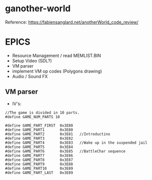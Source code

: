 # ganother-world

Reference: https://fabiensanglard.net/anotherWorld_code_review/

# EPICS

- Resource Management / read MEMLIST.BIN
- Setup Video (SDL?)
- VM parser
- implement VM op codes (Polygons drawing)
- Audio / Sound FX

## VM parser

- IV's:

```
//The game is divided in 10 parts.
#define GAME_NUM_PARTS 10

#define GAME_PART_FIRST  0x3E80
#define GAME_PART1       0x3E80
#define GAME_PART2       0x3E81   //Introductino
#define GAME_PART3       0x3E82
#define GAME_PART4       0x3E83   //Wake up in the suspended jail
#define GAME_PART5       0x3E84
#define GAME_PART6       0x3E85   //BattleChar sequence
#define GAME_PART7       0x3E86
#define GAME_PART8       0x3E87
#define GAME_PART9       0x3E88
#define GAME_PART10      0x3E89
#define GAME_PART_LAST   0x3E89

```
